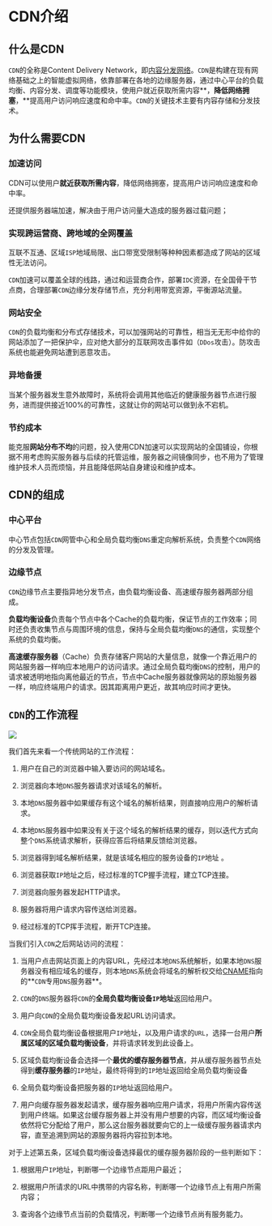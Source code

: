 # CDN介绍

## 什么是CDN

`CDN`的全称是Content Delivery Network，即[内容分发网络](https://baike.baidu.com/item/内容分发网络/4034265)。`CDN`是构建在现有网络基础之上的智能虚拟网络，依靠部署在各地的边缘服务器，通过中心平台的负载均衡、内容分发、调度等功能模块，使用户就近获取所需内容**，**降低网络拥塞**，**提高用户访问响应速度和命中率。`CDN`的关键技术主要有内容存储和分发技术。

## 为什么需要CDN

### 加速访问

CDN可以使用户**就近获取所需内容**，降低网络拥塞，提高用户访问响应速度和命中率。

还提供服务器端加速，解决由于用户访问量大造成的服务器过载问题；

### 实现跨运营商、跨地域的全网覆盖

互联不互通、区域`ISP`地域局限、出口带宽受限制等种种因素都造成了网站的区域性无法访问。

`CDN`加速可以覆盖全球的线路，通过和运营商合作，部署`IDC`资源，在全国骨干节点商，合理部署`CDN`边缘分发存储节点，充分利用带宽资源，平衡源站流量。

### 网站安全

`CDN`的负载均衡和分布式存储技术，可以加强网站的可靠性，相当无无形中给你的网站添加了一把保护伞，应对绝大部分的互联网攻击事件如（`DDos`攻击）。防攻击系统也能避免网站遭到恶意攻击。

### 异地备援

当某个服务器发生意外故障时，系统将会调用其他临近的健康服务器节点进行服务，进而提供接近100%的可靠性，这就让你的网站可以做到永不宕机。

### 节约成本

能克服**网站分布不均**的问题，投入使用CDN加速可以实现网站的全国铺设，你根据不用考虑购买服务器与后续的托管运维，服务器之间镜像同步，也不用为了管理维护技术人员而烦恼，并且能降低网站自身建设和维护成本。

## CDN的组成

### 中心平台

中心节点包括`CDN`网管中心和全局负载均衡`DNS`重定向解析系统，负责整个`CDN`网络的分发及管理。

### 边缘节点

`CDN`边缘节点主要指异地分发节点，由负载均衡设备、高速缓存服务器两部分组成。

**负载均衡设备**负责每个节点中各个Cache的负载均衡，保证节点的工作效率；同时还负责收集节点与周围环境的信息，保持与全局负载均衡`DNS`的通信，实现整个系统的负载均衡。

**高速缓存服务器**（Cache）负责存储客户网站的大量信息，就像一个靠近用户的网站服务器一样响应本地用户的访问请求。通过全局负载均衡`DNS`的控制，用户的请求被透明地指向离他最近的节点，节点中Cache服务器就像网站的原始服务器一样，响应终端用户的请求。因其距离用户更近，故其响应时间才更快。

## `CDN`的工作流程

![](https://p3-juejin.byteimg.com/tos-cn-i-k3u1fbpfcp/fcd8f20339064af1a4e3e4847e0a3d6a~tplv-k3u1fbpfcp-watermark.awebp)

我们首先来看一个传统网站的工作流程：

1. 用户在自己的浏览器中输入要访问的网站域名。

2. 浏览器向本地`DNS`服务器请求对该域名的解析。

3. 本地`DNS`服务器中如果缓存有这个域名的解析结果，则直接响应用户的解析请求。

4. 本地`DNS`服务器中如果没有关于这个域名的解析结果的缓存，则以迭代方式向整个`DNS`系统请求解析，获得应答后将结果反馈给浏览器。

5. 浏览器得到域名解析结果，就是该域名相应的服务设备的`IP`地址 。

6. 浏览器获取`IP`地址之后，经过标准的TCP握手流程，建立TCP连接。

7. 浏览器向服务器发起HTTP请求。

8. 服务器将用户请求内容传送给浏览器。

9. 经过标准的TCP挥手流程，断开TCP连接。

当我们引入`CDN`之后网站访问的流程：

1. 当用户点击网站页面上的内容URL，先经过本地`DNS`系统解析，如果本地`DNS`服务器没有相应域名的缓存，则本地`DNS`系统会将域名的解析权交给[CNAME](https://baike.baidu.com/item/CNAME/9845877?fr=aladdin)指向的**`CDN`专用`DNS`服务器**。

2. `CDN`的`DNS`服务器将`CDN`的**全局负载均衡设备`IP`地址**返回给用户。

3. 用户向`CDN`的全局负载均衡设备发起URL访问请求。

4. `CDN`全局负载均衡设备根据用户`IP`地址，以及用户请求的`URL`，选择一台用户**所属区域的区域负载均衡设备**，并将请求转发到此设备上。

5. 区域负载均衡设备会选择一个**最优的缓存服务器节点**，并从缓存服务器节点处得到**缓存服务器**的`IP`地址，最终将得到的`IP`地址返回给全局负载均衡设备
6. 全局负载均衡设备把服务器的`IP`地址返回给用户。
7. 用户向缓存服务器发起请求，缓存服务器响应用户请求，将用户所需内容传送到用户终端。如果这台缓存服务器上并没有用户想要的内容，而区域均衡设备依然将它分配给了用户，那么这台服务器就要向它的上一级缓存服务器请求内容，直至追溯到网站的源服务器将内容拉到本地。

对于上述第五条，区域负载均衡设备选择最优的缓存服务器阶段的一些判断如下：

1. 根据用户`IP`地址，判断哪一个边缘节点距用户最近；

2. 根据用户所请求的URL中携带的内容名称，判断哪一个边缘节点上有用户所需内容；

3. 查询各个边缘节点当前的负载情况，判断哪一个边缘节点尚有服务能力。



